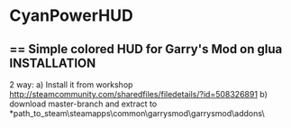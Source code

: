# CyanPowerHUD
==
Simple colored HUD for Garry's Mod on glua
INSTALLATION
--
2 way:
a) Install it from workshop http://steamcommunity.com/sharedfiles/filedetails/?id=508326891
b) download master-branch and extract to *path_to_steam\steamapps\common\garrysmod\garrysmod\addons\
